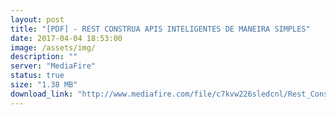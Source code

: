```yaml
---
layout: post
title: "[PDF] - REST CONSTRUA APIS INTELIGENTES DE MANEIRA SIMPLES"
date: 2017-04-04 18:53:00
image: /assets/img/
description: ""
server: "MediaFire"
status: true
size: "1.38 MB"
download_link: "http://www.mediafire.com/file/c7kvw226sledcnl/Rest_Construa_APIs_inteligentes_de_maneira_simples.pdf"
---
```

